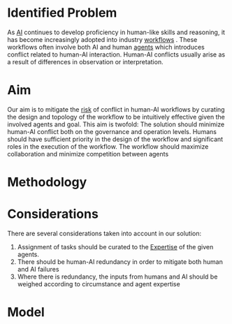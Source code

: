 # Identified Problem
As [AI](AI.md) continues to develop proficiency in human-like skills and reasoning, it has become increasingly adopted into industry [workflows](Definitions/Workflow.md) . These workflows often involve both AI and human [agents](Agent.md) which introduces conflict related to human-AI interaction. Human-AI conflicts usually arise as a result of differences in observation or interpretation.

# Aim
Our aim is to mitigate the [risk](Definitions/Risk.md) of conflict in human-AI workflows by curating the design and topology of the workflow to be intuitively effective given the involved agents and goal. This aim is twofold: The solution should minimize human-AI conflict both on the governance and operation levels. Humans should have sufficient priority in the design of the workflow and significant roles in the execution of the workflow. The workflow should maximize collaboration and minimize competition between agents

# Methodology


# Considerations
There are several considerations taken into account in our solution:
1. Assignment of tasks should be curated to the [Expertise](Expertise.md) of the given agents.
2. There should be human-AI redundancy in order to mitigate both human and AI failures
3. Where there is redundancy, the inputs from humans and AI should be weighed according to circumstance and agent expertise
# Model

